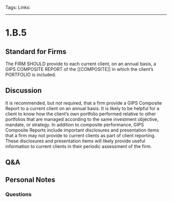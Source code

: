Tags:
Links: 
___
# 1.B.5
## Standard for Firms
The FIRM SHOULD provide to each current client, on an annual basis, a GIPS COMPOSITE REPORT of the [[COMPOSITE]] in which the client’s PORTFOLIO is included.
## Discussion
It is recommended, but not required, that a firm provide a GIPS Composite Report to a current client on an annual basis. It is likely to be helpful for a client to know how the client’s own portfolio performed relative to other portfolios that are managed according to the same investment objective, mandate, or strategy. In addition to composite performance, GIPS Composite Reports include important disclosures and presentation items that a firm may not provide to current clients as part of client reporting. These disclosures and presentation items will likely provide useful information to current clients in their periodic assessment of the firm.
## Q&A

## Personal Notes

### Questions